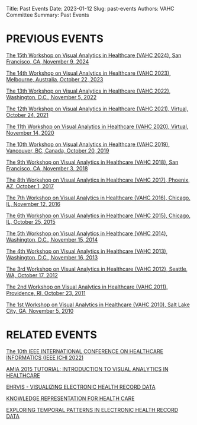 Title: Past Events
Date: 2023-01-12
Slug: past-events
Authors: VAHC Committee
Summary: Past Events

# PREVIOUS EVENTS

[The 15th Workshop on Visual Analytics in Healthcare (VAHC 2024), San Francisco, CA, November 9, 2024](../2024/)

[The 14th Workshop on Visual Analytics in Healthcare (VAHC 2023), Melbourne, Australia, October 22, 2023](../2023/)

[The 13th Workshop on Visual Analytics in Healthcare (VAHC 2022), Washington, D.C., November 5, 2022](../2022/)

[The 12th Workshop on Visual Analytics in Healthcare (VAHC 2021), Virtual, October 24, 2021](../../archive/2021/)

[The 11th Workshop on Visual Analytics in Healthcare (VAHC 2020), Virtual, November 14, 2020](../../archive/2020/)

[The 10th Workshop on Visual Analytics in Healthcare (VAHC 2019), Vancouver, BC, Canada, October 20, 2019](../../archive/2019/)

[The 9th Workshop on Visual Analytics in Healthcare (VAHC 2018), San Francisco, CA, November 3, 2018](../../archive/2018/)

[The 8th Workshop on Visual Analytics in Healthcare (VAHC 2017), Phoenix, AZ, October 1, 2017](../../archive/2017/)

[The 7th Workshop on Visual Analytics in Healthcare (VAHC 2016), Chicago, IL, November 12, 2016](../../archive/2016/)

[The 6th Workshop on Visual Analytics in Healthcare (VAHC 2015), Chicago, IL, October 25, 2015](../../archive/2015/)

[The 5th Workshop on Visual Analytics in Healthcare (VAHC 2014), Washington, D.C., November 15, 2014](../../archive/2014/)

[The 4th Workshop on Visual Analytics in Healthcare (VAHC 2013), Washington, D.C., November 16, 2013](../../archive/2013/)

[The 3rd Workshop on Visual Analytics in Healthcare (VAHC 2012), Seattle, WA, October 17, 2012](../../archive/2012/)

[The 2nd Workshop on Visual Analytics in Healthcare (VAHC 2011), Providence, RI, October 23, 2011](../../archive/2011/)

[The 1st Workshop on Visual Analytics in Healthcare (VAHC 2010), Salt Lake City, GA, November 5, 2010](../../archive/2010/)


# RELATED EVENTS

[The 10th IEEE INTERNATIONAL CONFERENCE ON HEALTHCARE INFORMATICS (IEEE ICHI 2022)](https://ohnlp.github.io/IEEEICHI2022/)

[AMIA 2015 TUTORIAL: INTRODUCTION TO VISUAL ANALYTICS IN HEALTHCARE](../../archive/2015/tutorial.html)

[EHRVIS - VISUALIZING ELECTRONIC HEALTH RECORD DATA](http://www.cs.umd.edu/hcil/parisehrvis/)

[KNOWLEDGE REPRESENTATION FOR HEALTH CARE](http://banzai-deim.urv.net/events/KR4HC-2014/)

[EXPLORING TEMPORAL PATTERNS IN ELECTRONIC HEALTH RECORD DATA](http://www.cs.umd.edu/hcil/eventflow/workshop2014/)